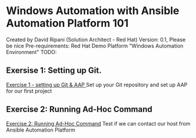 # Windows Automation with Ansible Automation Platform 101
Created by David Ripani (Solution Architect - Red Hat) 
Version: 0.1, Please be nice
Pre-requirements: Red Hat Demo Platform "Windows Automation Environment"
TODO: 
## Exersise 1: Setting up Git.
[Exercise 1 - setting up Git & AAP ](exercise1.md) Set up your Git repository and set up AAP for our first project
## Exercise 2: Running Ad-Hoc Command
[Exercise 2: Running Ad-Hoc Command](exercise2.md) Test if we can contact our host from Ansible Automation Platform
